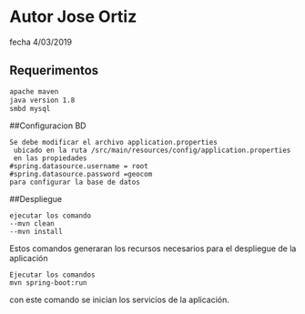 # Autor Jose Ortiz

fecha 4/03/2019

## Requerimentos

```bash
apache maven
java version 1.8
smbd mysql 
```

##Configuracion BD

```
Se debe modificar el archivo application.properties
 ubicado en la ruta /src/main/resources/config/application.properties
 en las propiedades
#spring.datasource.username = root
#spring.datasource.password =geocom
para configurar la base de datos
 ```
 
##Despliegue

```posicionarse en la raiz del proyecto y abrir una consola, 
ejecutar los comando 
--mvn clean
--mvn install
```
Estos comandos generaran los recursos necesarios para el despliegue de la aplicación

```
Ejecutar los comandos
mvn spring-boot:run
```
con este comando se inician los servicios de la aplicación.
